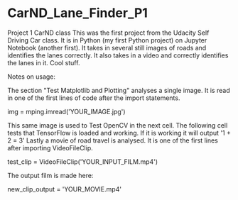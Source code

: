 # CarND_Lane_Finder_P1
Project 1 CarND class
   This was the first project from the Udacity Self Driving Car class. It is in Python (my first Python project) on Jupyter Notebook (another first).
   It takes in several still images of roads and identifies the lanes correctly. It also takes in a video and correctly identifies the lanes in it. Cool stuff. 

Notes on usage:

   The section "Test Matplotlib and Plotting" analyses a single image. It is read in one of the first lines of code after the import statements. 
   
   img = mping.imread('YOUR_IMAGE.jpg')
   
   This same image is used to Test OpenCV in the next cell.
   The following cell tests that TensorFlow is loaded and working. If it is working it will output '1 + 2 = 3'
   Lastly a movie of road travel is analysed. It is one of the first lines after importing VideoFileClip.
   
   test_clip = VideoFileClip('YOUR_INPUT_FILM.mp4')
   
   The output film is made here:
   
   new_clip_output = 'YOUR_MOVIE.mp4'
